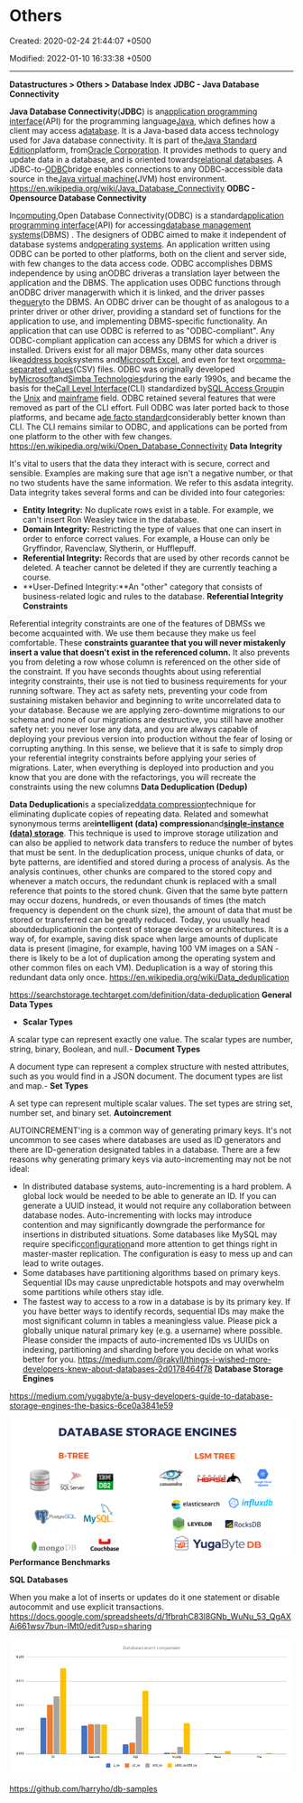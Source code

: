 # Others

Created: 2020-02-24 21:44:07 +0500

Modified: 2022-01-10 16:33:38 +0500

---

**Datastructures > Others > Database Index**
**JDBC - Java Database Connectivity**

**Java Database Connectivity**(**JDBC**) is an[application programming interface](https://en.wikipedia.org/wiki/Application_programming_interface)(API) for the programming language[Java](https://en.wikipedia.org/wiki/Java_(programming_language)), which defines how a client may access a[database](https://en.wikipedia.org/wiki/Database). It is a Java-based data access technology used for Java database connectivity. It is part of the[Java Standard Edition](https://en.wikipedia.org/wiki/Java_Standard_Edition)platform, from[Oracle Corporation](https://en.wikipedia.org/wiki/Oracle_Corporation). It provides methods to query and update data in a database, and is oriented towards[relational databases](https://en.wikipedia.org/wiki/Relational_database). A JDBC-to-[ODBC](https://en.wikipedia.org/wiki/ODBC)bridge enables connections to any ODBC-accessible data source in the[Java virtual machine](https://en.wikipedia.org/wiki/Java_virtual_machine)(JVM) host environment.
<https://en.wikipedia.org/wiki/Java_Database_Connectivity>
**ODBC - Opensource Database Connectivity**

In[computing](https://en.wikipedia.org/wiki/Computing),Open Database Connectivity(ODBC) is a standard[application programming interface](https://en.wikipedia.org/wiki/Application_programming_interface)(API) for accessing[database management systems](https://en.wikipedia.org/wiki/Database_management_system)(DBMS) . The designers of ODBC aimed to make it independent of database systems and[operating systems](https://en.wikipedia.org/wiki/Operating_system). An application written using ODBC can be ported to other platforms, both on the client and server side, with few changes to the data access code.
ODBC accomplishes DBMS independence by using anODBC driveras a translation layer between the application and the DBMS. The application uses ODBC functions through anODBC driver managerwith which it is linked, and the driver passes the[query](https://en.wikipedia.org/wiki/Query_language)to the DBMS. An ODBC driver can be thought of as analogous to a printer driver or other driver, providing a standard set of functions for the application to use, and implementing DBMS-specific functionality. An application that can use ODBC is referred to as "ODBC-compliant". Any ODBC-compliant application can access any DBMS for which a driver is installed. Drivers exist for all major DBMSs, many other data sources like[address book](https://en.wikipedia.org/wiki/Address_book)systems and[Microsoft Excel](https://en.wikipedia.org/wiki/Microsoft_Excel), and even for text or[comma-separated values](https://en.wikipedia.org/wiki/Comma-separated_values)(CSV) files.
ODBC was originally developed by[Microsoft](https://en.wikipedia.org/wiki/Microsoft)and[Simba Technologies](https://en.wikipedia.org/wiki/Simba_Technologies)during the early 1990s, and became the basis for the[Call Level Interface](https://en.wikipedia.org/wiki/Call_Level_Interface)(CLI) standardized by[SQL Access Group](https://en.wikipedia.org/wiki/SQL_Access_Group)in the [Unix](https://en.wikipedia.org/wiki/Unix) and [mainframe](https://en.wikipedia.org/wiki/Mainframe_computer) field. ODBC retained several features that were removed as part of the CLI effort. Full ODBC was later ported back to those platforms, and became a[de facto standard](https://en.wikipedia.org/wiki/De_facto_standard)considerably better known than CLI. The CLI remains similar to ODBC, and applications can be ported from one platform to the other with few changes.
<https://en.wikipedia.org/wiki/Open_Database_Connectivity>
**Data Integrity**

It's vital to users that the data they interact with is secure, correct and sensible. Examples are making sure that age isn't a negative number, or that no two students have the same information. We refer to this asdata integrity.
Data integrity takes several forms and can be divided into four categories:
-   **Entity Integrity:** No duplicate rows exist in a table. For example, we can't insert Ron Weasley twice in the database.
-   **Domain Integrity:** Restricting the type of values that one can insert in order to enforce correct values. For example, a House can only be Gryffindor, Ravenclaw, Slytherin, or Hufflepuff.
-   **Referential Integrity:** Records that are used by other records cannot be deleted. A teacher cannot be deleted if they are currently teaching a course.
-   **User-Defined Integrity:**An "other" category that consists of business-related logic and rules to the database.
**Referential Integrity Constraints**

Referential integrity constraints are one of the features of DBMSs we become acquainted with. We use them because they make us feel comfortable. These **constraints guarantee that you will never mistakenly insert a value that doesn't exist in the referenced column.** It also prevents you from deleting a row whose column is referenced on the other side of the constraint.
If you have seconds thoughts about using referential integrity constraints, their use is not tied to business requirements for your running software. They act as safety nets, preventing your code from sustaining mistaken behavior and beginning to write uncorrelated data to your database. Because we are applying zero-downtime migrations to our schema and none of our migrations are destructive, you still have another safety net: you never lose any data, and you are always capable of deploying your previous version into production without the fear of losing or corrupting anything. In this sense, we believe that it is safe to simply drop your referential integrity constraints before applying your series of migrations. Later, when everything is deployed into production and you know that you are done with the refactorings, you will recreate the constraints using the new columns
**Data Deduplication (Dedup)**

**Data Deduplication**is a specialized[data compression](https://en.wikipedia.org/wiki/Data_compression)technique for eliminating duplicate copies of repeating data. Related and somewhat synonymous terms are**intelligent (data) compression**and[**single-instance (data) storage**](https://en.wikipedia.org/wiki/Single-instance_storage). This technique is used to improve storage utilization and can also be applied to network data transfers to reduce the number of bytes that must be sent. In the deduplication process, unique chunks of data, or byte patterns, are identified and stored during a process of analysis. As the analysis continues, other chunks are compared to the stored copy and whenever a match occurs, the redundant chunk is replaced with a small reference that points to the stored chunk. Given that the same byte pattern may occur dozens, hundreds, or even thousands of times (the match frequency is dependent on the chunk size), the amount of data that must be stored or transferred can be greatly reduced.
Today, you usually head aboutdeduplicationin the contest of storage devices or architectures. It is a way of, for example, saving disk space when large amounts of duplicate data is present (imagine, for example, having 100 VM images on a SAN - there is likely to be a lot of duplication among the operating system and other common files on each VM).
Deduplication is a way of storing this redundant data only once.
<https://en.wikipedia.org/wiki/Data_deduplication>

<https://searchstorage.techtarget.com/definition/data-deduplication>
**General Data Types**
-   **Scalar Types**

A scalar type can represent exactly one value. The scalar types are number, string, binary, Boolean, and null.-   **Document Types**

A document type can represent a complex structure with nested attributes, such as you would find in a JSON document. The document types are list and map.-   **Set Types**

A set type can represent multiple scalar values. The set types are string set, number set, and binary set.
**Autoincrement**

AUTOINCREMENT'ing is a common way of generating primary keys. It's not uncommon to see cases where databases are used as ID generators and there are ID-generation designated tables in a database.
There are a few reasons why generating primary keys via auto-incrementing may not be not ideal:
-   In distributed database systems, auto-incrementing is a hard problem. A global lock would be needed to be able to generate an ID. If you can generate a UUID instead, it would not require any collaboration between database nodes. Auto-incrementing with locks may introduce contention and may significantly downgrade the performance for insertions in distributed situations. Some databases like MySQL may require specific[configuration](https://www.percona.com/blog/2011/01/12/conflict-avoidance-with-auto_increment_incremen-and-auto_increment_offset/)and more attention to get things right in master-master replication. The configuration is easy to mess up and can lead to write outages.
-   Some databases have partitioning algorithms based on primary keys. Sequential IDs may cause unpredictable hotspots and may overwhelm some partitions while others stay idle.
-   The fastest way to access to a row in a database is by its primary key. If you have better ways to identify records, sequential IDs may make the most significant column in tables a meaningless value. Please pick a globally unique natural primary key (e.g. a username) where possible.
Please consider the impacts of auto-incremented IDs vs UUIDs on indexing, partitioning and sharding before you decide on what works better for you.
<https://medium.com/@rakyll/things-i-wished-more-developers-knew-about-databases-2d0178464f78>
**Database Storage Engines**

<https://medium.com/yugabyte/a-busy-developers-guide-to-database-storage-engines-the-basics-6ce0a3841e59>

![DATABASE STORAGE ENGINES B-TREE Server DB2 LSM TREE HBRSE cassandra O Google Cloud Bigtable O influxdb elasticsearch O LEVELDB DB mongo MySQL. Couchbase z RocksDB Byte DB ](media/Others-image1.png)
**Performance Benchmarks**

**SQL Databases**

When you make a lot of inserts or updates do it one statement or disable autocommit and use explicit transactions.
<https://docs.google.com/spreadsheets/d/1fbrqhC83l8GNb_WuNu_53_QgAXAi661wsv7bun-IMt0/edit?usp=sharing>

![0.100 0075 0050 0025 Red,hift Databases insert comparision 10 100 ](media/Others-image2.png)

<https://github.com/harryho/db-samples>